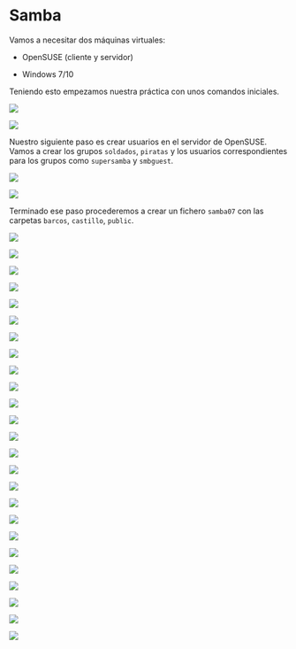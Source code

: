# Samba

Vamos a necesitar dos máquinas virtuales:

* OpenSUSE (cliente y servidor)

* Windows 7/10

Teniendo esto empezamos nuestra práctica con unos comandos iniciales.

![](./img/1.png)

![](./img/2.png)

Nuestro siguiente paso es crear usuarios en el servidor de OpenSUSE. Vamos a crear los grupos `soldados`, `piratas` y los usuarios correspondientes para los grupos como `supersamba` y `smbguest`.

![](./img/3.png)

![](./img/4.png)

Terminado ese paso procederemos a crear un fichero `samba07` con las carpetas `barcos`, `castillo`, `public`.

![](./img/5.png)

![](./img/6.png)

![](./img/7.png)

![](./img/8.png)

![](./img/9.png)

![](./img/10.png)

![](./img/11.png)

![](./img/12.png)

![](./img/13.png)

![](./img/14.png)

![](./img/15.png)

![](./img/16.png)

![](./img/17.png)

![](./img/18.png)

![](./img/19.png)

![](./img/20.png)

![](./img/21.png)

![](./img/22.png)

![](./img/23.png)

![](./img/24.png)

![](./img/25.png)

![](./img/26.png)

![](./img/27.png)

![](./img/28.png)

![](./img/29.png)
